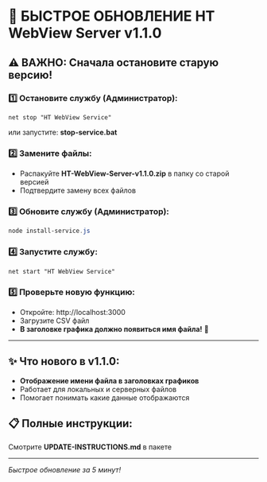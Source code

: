 # 🔄 БЫСТРОЕ ОБНОВЛЕНИЕ HT WebView Server v1.1.0

## ⚠️ ВАЖНО: Сначала остановите старую версию!

### 1️⃣ Остановите службу (Администратор):
```batch
net stop "HT WebView Service"
```
или запустите: **stop-service.bat**

### 2️⃣ Замените файлы:
- Распакуйте **HT-WebView-Server-v1.1.0.zip** в папку со старой версией
- Подтвердите замену всех файлов

### 3️⃣ Обновите службу (Администратор):
```powershell
node install-service.js
```

### 4️⃣ Запустите службу:
```batch
net start "HT WebView Service"
```

### 5️⃣ Проверьте новую функцию:
- Откройте: http://localhost:3000
- Загрузите CSV файл
- **В заголовке графика должно появиться имя файла!** 🎯

---

## ✨ Что нового в v1.1.0:
- **Отображение имени файла в заголовках графиков**
- Работает для локальных и серверных файлов
- Помогает понимать какие данные отображаются

## 📋 Полные инструкции:
Смотрите **UPDATE-INSTRUCTIONS.md** в пакете

---
*Быстрое обновление за 5 минут!*
